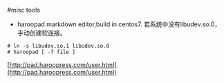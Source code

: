 #misc tools 

- haroopad markdown editor,build in centos7.
	若系统中没有libudev.so.0，手动创建软连接。
```
# ln -s libudev.so.1 libudev.so.0
# haroopad [ -f file ]
```
[http://pad.haroopress.com/user.html](http://pad.haroopress.com/user.html)
